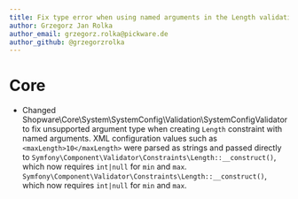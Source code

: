 ```yaml
---
title: Fix type error when using named arguments in the Length validation constraint
author: Grzegorz Jan Rolka
author_email: grzegorz.rolka@pickware.de
author_github: @grzegorzrolka
---
```


# Core
* Changed Shopware\Core\System\SystemConfig\Validation\SystemConfigValidator to fix unsupported argument type when creating `Length` constraint with named arguments.  XML configuration values such as `<maxLength>10</maxLength>` were parsed as strings and passed directly to `Symfony\Component\Validator\Constraints\Length::__construct()`, which now requires `int|null` for `min` and `max`.
  `Symfony\Component\Validator\Constraints\Length::__construct()`, which now requires `int|null` for `min` and `max`.
